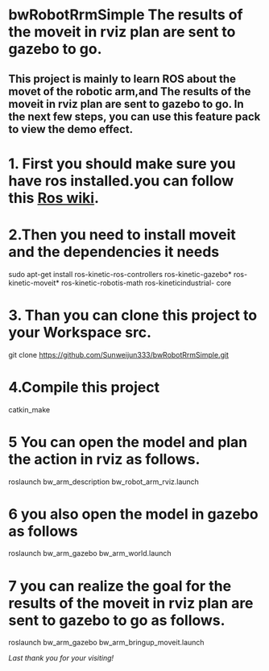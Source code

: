bwRobotRrmSimple
The results of the moveit in rviz plan are sent to gazebo to go.
========================================================================================
This project is mainly to learn ROS about the movet of the robotic arm,and The results of the moveit in rviz plan are sent to gazebo to go.
In the next few steps, you can use this feature pack to view the demo effect.
--------------------------------------------------------------------------------------------------------------------------
# 1. First you should make sure you have ros installed.you can follow this [Ros wiki](http://wiki.ros.org/kinetic/Installation/Ubuntu).
# 2.Then you need to install moveit and the dependencies it needs
  sudo apt-get install ros-kinetic-ros-controllers ros-kinetic-gazebo* ros-kinetic-moveit* ros-kinetic-robotis-math ros-kineticindustrial-    core 
# 3. Than you can clone this project to your Workspace src.
  git clone https://github.com/Sunweijun333/bwRobotRrmSimple.git

# 4.Compile this project
  catkin_make
# 5 You can open the model and plan the action in rviz as follows.
  roslaunch bw_arm_description bw_robot_arm_rviz.launch
# 6 you also open the model in gazebo as follows
  roslaunch bw_arm_gazebo bw_arm_world.launch
# 7 you can realize the goal for the results of the moveit in rviz plan are sent to gazebo to go as follows.
  roslaunch bw_arm_gazebo bw_arm_bringup_moveit.launch
 
*Last thank you for your visiting!*
